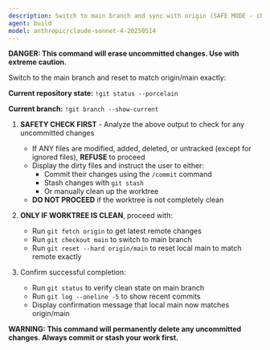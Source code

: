 ```yaml
---
description: Switch to main branch and sync with origin (SAFE MODE - checks for clean worktree first)
agent: build
model: anthropic/claude-sonnet-4-20250514
---
```


**DANGER: This command will erase uncommitted changes. Use with extreme caution.**

Switch to the main branch and reset to match origin/main exactly:

**Current repository state:**
`!git status --porcelain`

**Current branch:**
`!git branch --show-current`

1. **SAFETY CHECK FIRST** - Analyze the above output to check for any uncommitted changes
   - If ANY files are modified, added, deleted, or untracked (except for ignored files), **REFUSE** to proceed
   - Display the dirty files and instruct the user to either:
     - Commit their changes using the `/commit` command
     - Stash changes with `git stash` 
     - Or manually clean up the worktree
   - **DO NOT PROCEED** if the worktree is not completely clean

2. **ONLY IF WORKTREE IS CLEAN**, proceed with:
   - Run `git fetch origin` to get latest remote changes
   - Run `git checkout main` to switch to main branch
   - Run `git reset --hard origin/main` to reset local main to match remote exactly

3. Confirm successful completion:
   - Run `git status` to verify clean state on main branch
   - Run `git log --oneline -5` to show recent commits
   - Display confirmation message that local main now matches origin/main

**WARNING: This command will permanently delete any uncommitted changes. Always commit or stash your work first.**